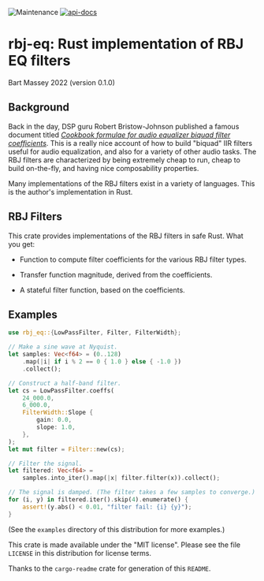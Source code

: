 ![Maintenance](https://img.shields.io/badge/maintenance-actively--developed-brightgreen.svg)
[![api-docs](https://docs.rs/rbj-eq/badge.svg)](https://docs.rs/rbj-eq)

# rbj-eq: Rust implementation of RBJ EQ filters
Bart Massey 2022 (version 0.1.0)

## Background

Back in the day, DSP guru Robert Bristow-Johnson published a
famous document titled [*Cookbook formulae for audio
equalizer biquad filter
coefficients*](https://webaudio.github.io/Audio-EQ-Cookbook/audio-eq-cookbook.html). This
is a really nice account of how to build "biquad" IIR
filters useful for audio equalization, and also for a variety of
other audio tasks. The RBJ filters are characterized by
being extremely cheap to run, cheap to build on-the-fly, and
having nice composability properties.

Many implementations of the RBJ filters exist in a variety
of languages. This is the author's implementation in Rust.

## RBJ Filters

This crate provides implementations of the RBJ filters in
safe Rust. What you get:

* Function to compute filter coefficients for the various
  RBJ filter types.

* Transfer function magnitude, derived from the
  coefficients.

* A stateful filter function, based on the coefficients.

## Examples

```rust
use rbj_eq::{LowPassFilter, Filter, FilterWidth};

// Make a sine wave at Nyquist.
let samples: Vec<f64> = (0..128)
    .map(|i| if i % 2 == 0 { 1.0 } else { -1.0 })
    .collect();

// Construct a half-band filter.
let cs = LowPassFilter.coeffs(
    24_000.0,
    6_000.0,
    FilterWidth::Slope {
        gain: 0.0,
        slope: 1.0,
    },
);
let mut filter = Filter::new(cs);

// Filter the signal.
let filtered: Vec<f64> =
    samples.into_iter().map(|x| filter.filter(x)).collect();

// The signal is damped. (The filter takes a few samples to converge.)
for (i, y) in filtered.iter().skip(4).enumerate() {
    assert!(y.abs() < 0.01, "filter fail: {i} {y}");
}
```

(See the `examples` directory of this distribution for more examples.)


This crate is made available under the "MIT
license". Please see the file `LICENSE` in this distribution
for license terms.

Thanks to the `cargo-readme` crate for generation of this `README`.
